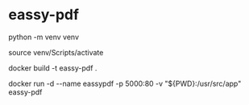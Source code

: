 # eassy-pdf

<!-- isolate dependencies -->
python -m venv venv


source venv/Scripts/activate



<!-- to run on windows with mounted files go to app root  directory and using cmd run: -->

docker build -t eassy-pdf .

docker run -d --name eassypdf -p 5000:80 -v "${PWD}:/usr/src/app" eassy-pdf
